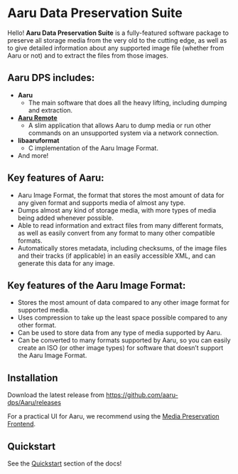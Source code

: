 # Aaru Data Preservation Suite

Hello! **Aaru Data Preservation Suite** is a fully-featured software package to preserve all storage media from the very
old to the cutting edge, as well as to give detailed information about any supported image file (whether from Aaru or
not) and to extract the files from those images.

## Aaru DPS includes:

- **Aaru**
    - The main software that does all the heavy lifting, including dumping and extraction.
- **[Aaru Remote](/remote/readme.md)**
    - A slim application that allows Aaru to dump media or run other commands on an unsupported system via a network
      connection.
- **libaaruformat**
    - C implementation of the Aaru Image Format.
- And more!

## Key features of Aaru:

- Aaru Image Format, the format that stores the most amount of data for any given format and supports media of almost
  any type.
- Dumps almost any kind of storage media, with more types of media being added whenever possible.
- Able to read information and extract files from many different formats, as well as easily convert from any format to
  many other compatible formats.
- Automatically stores metadata, including checksums, of the image files and their tracks (if applicable) in an easily
  accessible XML, and can generate this data for any image.

## Key features of the Aaru Image Format:

- Stores the most amount of data compared to any other image format for supported media.
- Uses compression to take up the least space possible compared to any other format.
- Can be used to store data from any type of media supported by Aaru.
- Can be converted to many formats supported by Aaru, so you can easily create an ISO (or other image types) for
  software that doesn’t support the Aaru Image Format.

## Installation

Download the latest release from https://github.com/aaru-dps/Aaru/releases

For a practical UI for Aaru, we recommend using the [Media Preservation Frontend](https://github.com/SabreTools/MPF).

## Quickstart

See the [Quickstart](/quickstart.md) section of the docs!
